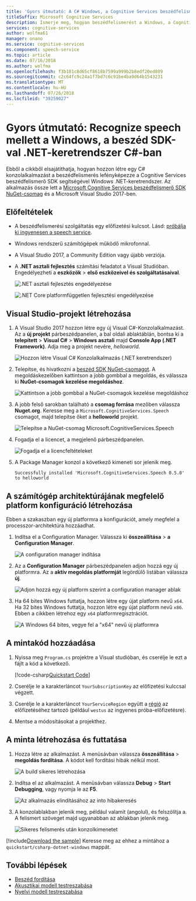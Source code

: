```yaml
---
title: 'Gyors útmutató: A C# Windows, a Cognitive Services beszédfelismerő SDK használatával a .NET-keretrendszer a beszédfelismerést |} A Microsoft Docs'
titleSuffix: Microsoft Cognitive Services
description: Ismerje meg, hogyan beszédfelismerést a Windows, a Cognitive Services beszédfelismerő SDK használatával a .NET-keretrendszer C#-ban
services: cognitive-services
author: wolfma61
manager: onano
ms.service: cognitive-services
ms.component: speech-service
ms.topic: article
ms.date: 07/16/2018
ms.author: wolfma
ms.openlocfilehash: f3b181c8d65cf8618b7599a999b2b8edf20ed809
ms.sourcegitcommit: c2c64fc9c24a1f7bd7c6c91be4ba9d64b1543231
ms.translationtype: MT
ms.contentlocale: hu-HU
ms.lasthandoff: 07/26/2018
ms.locfileid: "39259027"
---
```

# <a name="quickstart-recognize-speech-in-c-under-net-framework-on-windows-using-the-speech-sdk"></a>Gyors útmutató: Recognize speech mellett a Windows, a beszéd SDK-val .NET-keretrendszer C#-ban

Ebből a cikkből elsajátíthatja, hogyan hozzon létre egy C# konzolalkalmazást a beszédfelismerés lefényképezze a Cognitive Services beszédfelismerő SDK segítségével Windows .NET-keretrendszer.
Az alkalmazás össze lett a [Microsoft Cognitive Services beszédfelismerő SDK NuGet-csomag](https://aka.ms/csspeech/nuget) és a Microsoft Visual Studio 2017-ben.

## <a name="prerequisites"></a>Előfeltételek

* A beszédfelismerési szolgáltatás egy előfizetési kulcsot. Lásd: [próbálja ki ingyenesen a speech service](get-started.md).
* Windows rendszerű számítógépek működő mikrofonnal.
* A Visual Studio 2017, a Community Edition vagy újabb verziója.
* A **.NET asztali fejlesztés** számítási feladatot a Visual Studióban. Engedélyezheti a **eszközök** \> **első eszközeivel és szolgáltatásaival**.

  ![.NET asztali fejlesztés engedélyezése](media/sdk/vs-enable-net-desktop-workload.png)

  ![.NET Core platformfüggetlen fejlesztési engedélyezése](media/sdk/vs-enable-net-desktop-workload.png)

## <a name="create-a-visual-studio-project"></a>Visual Studio-projekt létrehozása

1. A Visual Studio 2017 hozzon létre egy új Visual C#-Konzolalkalmazást. Az a **új projekt** párbeszédpanelen, a bal oldali ablaktáblán, bontsa ki a **telepített** \> **Visual C#** \> **Windows asztali** majd **Console App (.NET Framework)**. Adja meg a projekt nevére, *helloworld*.

    ![Hozzon létre Visual C# Konzolalkalmazás (.NET keretrendszer)](media/sdk/qs-csharp-dotnet-windows-01-new-console-app.png "létrehozása Visual C# Konzolalkalmazás (.NET keretrendszer)")

1. Telepítse, és hivatkozni a [beszéd SDK NuGet-csomagot](https://aka.ms/csspeech/nuget). A megoldáskezelőben kattintson a jobb gombbal a megoldás, és válassza ki **NuGet-csomagok kezelése megoldáshoz**.

    ![Kattintson a jobb gombbal a NuGet-csomagok kezelése megoldáshoz](media/sdk/qs-csharp-dotnet-windows-02-manage-nuget-packages.png "NuGet-csomagok kezelése megoldáshoz")

1. A jobb felső sarokban található a **csomag forrása** mezőben válassza **Nuget.org**. Keresse meg a `Microsoft.CognitiveServices.Speech` csomagot, majd telepítse őket a **helloworld** projekt.

    ![Telepítse a NuGet-csomag Microsoft.CognitiveServices.Speech](media/sdk/qs-csharp-dotnet-windows-03-nuget-install-0.5.0.png "telepítse a Nuget-csomag")

1. Fogadja el a licencet, a megjelenő párbeszédpanelen.

    ![Fogadja el a licencfeltételeket](media/sdk/qs-csharp-dotnet-windows-04-nuget-license.png "fogadja el a licencfeltételeket")

1. A Package Manager konzol a következő kimeneti sor jelenik meg.

   ```text
   Successfully installed 'Microsoft.CognitiveServices.Speech 0.5.0' to helloworld
   ```

## <a name="create-a-platform-configuration-matching-your-pc-architecture"></a>A számítógép architektúrájának megfelelő platform konfiguráció létrehozása

Ebben a szakaszban egy új platformra a konfigurációt, amely megfelel a processzor-architektúra hozzáadhat.

1. Indítsa el a Configuration Manager. Válassza ki **összeállítása** > **a Configuration Manager**.

    ![A configuration manager indítása](media/sdk/qs-csharp-dotnet-windows-05-cfg-manager-click.png "a configuration manager indítása")

1. Az a **Configuration Manager** párbeszédpanelen adjon hozzá egy új platformra. Az a **aktív megoldás platformját** legördülő listában válassza **új**.

    ![Adjon hozzá egy új platform szerint a configuration manager ablak](media/sdk/qs-csharp-dotnet-windows-06-cfg-manager-new.png "adjon hozzá egy új platform szerint a configuration manager ablak")

1. Ha 64 bites Windows futtatja, hozzon létre egy újat platform nevű `x64`. Ha 32 bites Windows futtatja, hozzon létre egy újat platform nevű `x86`. Ebben a cikkben létrehoz egy `x64` platformregisztrációt.

    ![A Windows 64 bites, vegye fel a "x64" nevű új platformra](media/sdk/qs-csharp-dotnet-windows-07-cfg-manager-add-x64.png "Hozzáadás x64 platform")

## <a name="add-the-sample-code"></a>A mintakód hozzáadása

1. Nyissa meg `Program.cs` projektre a Visual studióban, és cserélje le ezt a fájlt a kód a következő.

    [!code-csharp[Quickstart Code](~/samples-cognitive-services-speech-sdk/quickstart/csharp-dotnet-windows/helloworld/Program.cs#code)]

1. Cserélje le a karakterláncot `YourSubscriptionKey` az előfizetési kulccsal végzett.

1. Cserélje le a karakterláncot `YourServiceRegion` együtt a [régió](regions.md) az előfizetéséhez tartozó (például `westus` az ingyenes próba-előfizetésre).

1. Mentse a módosításokat a projekthez.

## <a name="build-and-run-the-sample"></a>A minta létrehozása és futtatása

1. Hozza létre az alkalmazást. A menüsávban válassza **összeállítása** > **megoldás fordítása**. A kódot kell fordítási hibák nélkül most.

    ![A build sikeres létrehozása](media/sdk/qs-csharp-dotnet-windows-08-build.png "build sikeres létrehozása")

1. Indítsa el az alkalmazást. A menüsávban válassza **Debug** > **Start Debugging**, vagy nyomja le az **F5**.

    ![Az alkalmazás elindításához az into hibakeresés](media/sdk/qs-csharp-dotnet-windows-09-start-debugging.png "indítsa el az alkalmazást into hibakeresés")

1. A konzolablakban jelenik meg, például valamit (angolul), és felszólítja a. A felismert szöveget majd ugyanabban az ablakban jelenik meg.

    ![Sikeres felismerés után konzolkimenetet](media/sdk/qs-csharp-dotnet-windows-10-console-output.png "Konzolkimenetet követően sikeres felismerése")

[!include[Download the sample](../../../includes/cognitive-services-speech-service-speech-sdk-sample-download-h2.md)]
Keresse meg az ehhez a mintához a `quickstart/csharp-dotnet-windows` mappát.

## <a name="next-steps"></a>További lépések

- [Beszéd fordítása](how-to-translate-speech.md)
- [Akusztikai modell testreszabása](how-to-customize-acoustic-models.md)
- [Nyelvi modell testreszabása](how-to-customize-language-model.md)

